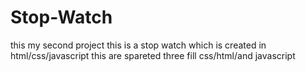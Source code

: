 # Stop-Watch
this my second  project this is a stop watch which is created in html/css/javascript
this are spareted three fill css/html/and javascript
